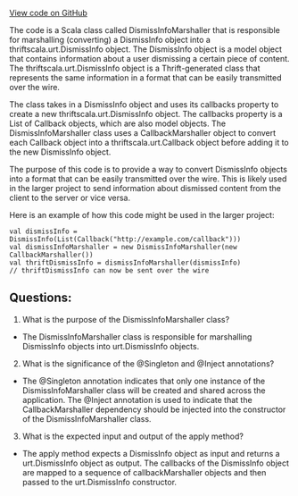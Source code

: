 [View code on GitHub](https://github.com/misbahsy/the-algorithm/product-mixer/core/src/main/scala/com/twitter/product_mixer/core/functional_component/marshaller/response/urt/metadata/DismissInfoMarshaller.scala)

The code is a Scala class called DismissInfoMarshaller that is responsible for marshalling (converting) a DismissInfo object into a thriftscala.urt.DismissInfo object. The DismissInfo object is a model object that contains information about a user dismissing a certain piece of content. The thriftscala.urt.DismissInfo object is a Thrift-generated class that represents the same information in a format that can be easily transmitted over the wire.

The class takes in a DismissInfo object and uses its callbacks property to create a new thriftscala.urt.DismissInfo object. The callbacks property is a List of Callback objects, which are also model objects. The DismissInfoMarshaller class uses a CallbackMarshaller object to convert each Callback object into a thriftscala.urt.Callback object before adding it to the new DismissInfo object.

The purpose of this code is to provide a way to convert DismissInfo objects into a format that can be easily transmitted over the wire. This is likely used in the larger project to send information about dismissed content from the client to the server or vice versa. 

Here is an example of how this code might be used in the larger project:

```
val dismissInfo = DismissInfo(List(Callback("http://example.com/callback")))
val dismissInfoMarshaller = new DismissInfoMarshaller(new CallbackMarshaller())
val thriftDismissInfo = dismissInfoMarshaller(dismissInfo)
// thriftDismissInfo can now be sent over the wire
```
## Questions: 
 1. What is the purpose of the DismissInfoMarshaller class?
- The DismissInfoMarshaller class is responsible for marshalling DismissInfo objects into urt.DismissInfo objects.

2. What is the significance of the @Singleton and @Inject annotations?
- The @Singleton annotation indicates that only one instance of the DismissInfoMarshaller class will be created and shared across the application. The @Inject annotation is used to indicate that the CallbackMarshaller dependency should be injected into the constructor of the DismissInfoMarshaller class.

3. What is the expected input and output of the apply method?
- The apply method expects a DismissInfo object as input and returns a urt.DismissInfo object as output. The callbacks of the DismissInfo object are mapped to a sequence of callbackMarshaller objects and then passed to the urt.DismissInfo constructor.
